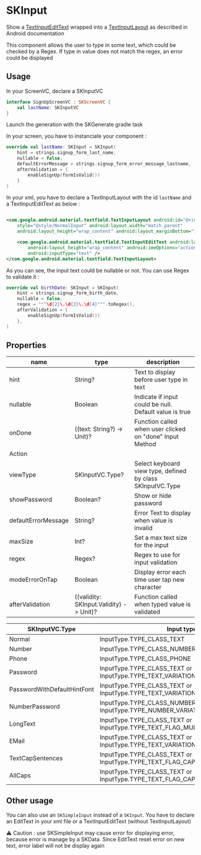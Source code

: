 # SKInput

Show a [TextInputEditText](https://developer.android.com/reference/com/google/android/material/textfield/TextInputEditText)
wrapped into
a [TextInputLayout](https://developer.android.com/reference/com/google/android/material/textfield/TextInputLayout)
as described in Android documentation

This component allows the user to type in some text, which could be checked by a Regex.
If type in value does not match the regex, an error could be displayed

## Usage

In your ScreenVC, declare a SKInputVC

```kotlin
interface SignUpScreenVC : SKScreenVC {
    val lastName: SKInputVC
}
```

Launch the generation with the SKGenerate gradle task

In your screen, you have to instanciate your component :

```kotlin
override val lastName: SKInput = SKInput(
    hint = strings.signup_form_last_name,
    nullable = false,
    defaultErrorMessage = strings.signup_form_error_message_lastname,
    afterValidation = {
        enableSignUp(formIsValid())
    }
)
```

In your xml, you have to declare a TextInputLayout with the id `lastName` and a TextInputEditText as
below :

```xml

<com.google.android.material.textfield.TextInputLayout android:id="@+id/lastName"
    style="@style/NormalInput" android:layout_width="match_parent"
    android:layout_height="wrap_content" android:layout_marginBottom="10dp" tools:hint="Nom">

    <com.google.android.material.textfield.TextInputEditText android:layout_width="match_parent"
        android:layout_height="wrap_content" android:imeOptions="actionNext"
        android:inputType="text" />
</com.google.android.material.textfield.TextInputLayout>
```

As you can see, the input text could be nullable or not. You can use Regex to validate it :

```kotlin
override val birthDate: SKInput = SKInput(
    hint = strings.signup_form_birth_date,
    nullable = false,
    regex = """\d{2}\.\d{2}\.\d{4}""".toRegex(),
    afterValidation = {
        enableSignUp(formIsValid())
    },
)
```

## Properties

| name | type | description |  
|--|--|--|  
| hint | String? | Text to display before user type in text |
| nullable | Boolean | Indicate if input could be null. Default value is true |
| onDone | ((text: String?) -> Unit)? | Function called when user clicked on "done" Input Method
Action |
| viewType | SKInputVC.Type? | Select keyboard view type, defined by class SKInputVC.Type |
| showPassword | Boolean? | Show or hide password |
| defaultErrorMessage | String? |  Error Text to display when value is invalid |
| maxSize | Int? | Set a max text size for the input |
| regex | Regex? | Regex to use for input validation |
| modeErrorOnTap | Boolean | Display error each time user tap new character | 
| afterValidation |  ((validity: SKInput.Validity) -> Unit)? | Function called when typed value is validated |

| SKInputVC.Type | Input type | 
|--|--|
| Normal | InputType.TYPE_CLASS_TEXT |
| Number | InputType.TYPE_CLASS_NUMBER | 
| Phone | InputType.TYPE_CLASS_PHONE |
| Password | InputType.TYPE_CLASS_TEXT or InputType.TYPE_TEXT_VARIATION_PASSWORD |
| PasswordWithDefaultHintFont | InputType.TYPE_CLASS_TEXT or InputType.TYPE_TEXT_VARIATION_PASSWORD |
| NumberPassword | InputType.TYPE_CLASS_NUMBER or InputType.TYPE_NUMBER_VARIATION_PASSWORD |
| LongText | InputType.TYPE_CLASS_TEXT or InputType.TYPE_TEXT_FLAG_MULTI_LINE |
| EMail | InputType.TYPE_CLASS_TEXT or InputType.TYPE_TEXT_VARIATION_WEB_EMAIL_ADDRESS |
| TextCapSentences | InputType.TYPE_CLASS_TEXT or InputType.TYPE_TEXT_FLAG_CAP_SENTENCES |
| AllCaps | InputType.TYPE_CLASS_TEXT or InputType.TYPE_TEXT_FLAG_CAP_CHARACTERS |



## Other usage

You can also use an `SKSimpleInput` instead of a `SKInput`. You have to declare an EditText
in your xml file or a TextInputEditText (without TextInputLayout)

⚠️ Caution : use SKSimpleInput may cause error for displaying error, because error is manage by a SKData. 
Since EditText reset error on new text, error label will not be display again 
 
